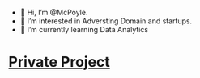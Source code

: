 - 👋 Hi, I’m @McPoyle. 
- 👀 I’m interested in Adversting Domain and startups.
- 🌱 I’m currently learning Data Analytics 

# [Private Project](https://github.com/McPoyle/Issues)
